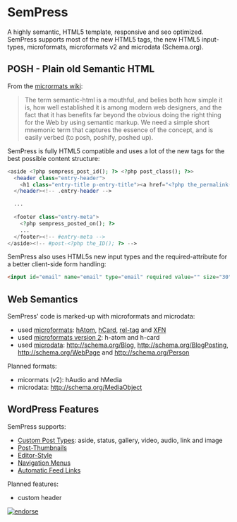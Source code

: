 SemPress
============

A highly semantic, HTML5 template, responsive and seo optimized. SemPress supports most of the new HTML5 tags, the new HTML5 input-types, microformats, microformats v2 and microdata (Schema.org).

POSH - Plain old Semantic HTML
--------------

From the [micrormats wiki](http://microformats.org/wiki/posh):

> The term semantic-html is a mouthful, and belies both how simple it is, how well established
> it is among modern web designers, and the fact that it has benefits far beyond the obvious doing
> the right thing for the Web by using semantic markup. We need a simple short mnemonic term that
> captures the essence of the concept, and is easily verbed (to posh, poshify, poshed up).

SemPress is fully HTML5 compatible and uses a lot of the new tags for the best possible content structure:

```php
<aside <?php sempress_post_id(); ?> <?php post_class(); ?>>
  <header class="entry-header">
    <h1 class="entry-title p-entry-title"><a href="<?php the_permalink(); ?>" title="<?php printf( esc_attr__( 'Permalink to %s', 'sempress' ), the_title_attribute( 'echo=0' ) ); ?>" rel="bookmark"><?php the_title(); ?></a></h1>
  </header><!-- .entry-header -->

  ...
  
  <footer class="entry-meta">
    <?php sempress_posted_on(); ?>
    ...
  </footer><!-- #entry-meta -->
</aside><!-- #post-<?php the_ID(); ?> -->
```

SemPress also uses HTML5s new input types and the required-attribute for a better client-side form handling:

```html
<input id="email" name="email" type="email" required value="" size="30" aria-required="true">
```

Web Semantics
--------------

SemPress' code is marked-up with microformats and microdata:

* used [microformats](http://microformats.org/): [hAtom](http://microformats.org/wiki/hatom), [hCard](http://microformats.org/wiki/hcard), [rel-tag](http://microformats.org/wiki/rel-tag) and [XFN](http://microformats.org/wiki/xfn)
* used [microformats version 2](http://microformats.org/wiki/microformats-2): h-atom and h-card
* used [microdata](http://www.whatwg.org/specs/web-apps/current-work/multipage/microdata.html): http://schema.org/Blog, http://schema.org/BlogPosting, http://schema.org/WebPage and http://schema.org/Person

Planned formats:

* micormats (v2): hAudio and hMedia
* microdata: http://schema.org/MediaObject

WordPress Features
--------------

SemPress supports:

* [Custom Post Types](http://codex.wordpress.org/Post_Types): aside, status, gallery, video, audio, link and image
* [Post-Thumbnails](http://codex.wordpress.org/Post_Thumbnails)
* [Editor-Style](http://codex.wordpress.org/Function_Reference/add_editor_style)
* [Navigation Menus](http://codex.wordpress.org/Navigation_Menus)
* [Automatic Feed Links](http://codex.wordpress.org/Automatic_Feed_Links)

Planned features:

* custom header

[![endorse](http://api.coderwall.com/pfefferle/endorsecount.png)](http://coderwall.com/pfefferle)